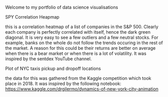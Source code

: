 Welcome to my portfolio of data science visualisations

SPY Correlation Heapmap

this is a correlation heatmap of a list of companies in the S&P 500. Clearly each company is perfectly correlated with itself, hence the dark green diagonal. It is very easy to see a few outliers and a few neutral stocks. For example, banks on the whole do not follow the trends occuring in the rest of the market. A reason for this could be their returns are better on average when there is a bear market or when there is a lot of volatility. It was inspired by the sentdex YouTube channel. 

Plot of NYC taxis pickup and dropoff locations

the data for this was gathered from the Kaggle competition which took place in 2018. It was inspired by the following notebook: https://www.kaggle.com/drgilermo/dynamics-of-new-york-city-animation

